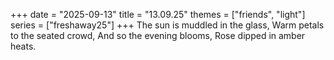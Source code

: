 +++
date = "2025-09-13"
title = "13.09.25"
themes = ["friends", "light"]
series = ["freshaway25"]
+++
The sun is muddled in the glass,
Warm petals to the seated crowd,
And so the evening blooms,
Rose dipped in amber heats.
